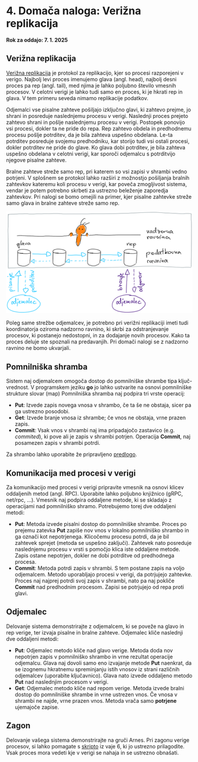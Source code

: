 # 4. Domača naloga: Verižna replikacija

**Rok za oddajo: 7. 1. 2025**

## Verižna replikacija

[Verižna replikacija](https://www.cs.cornell.edu/home/rvr/papers/OSDI04.pdf) je protokol za replikacijo, kjer so procesi razporejeni v verigo. Najbolj levi proces imenujemo glava (angl. head), najbolj desni proces pa rep (angl. tail), med njima je lahko poljubno število vmesnih procesov. V celotni verigi je lahko tudi samo en proces, ki je hkrati rep in glava. V tem primeru seveda nimamo replikacije podatkov. 

Odjemalci vse pisalne zahteve pošiljajo izključno glavi, ki zahtevo prejme, jo shrani in posreduje naslednjemu procesu v verigi. Naslednji proces prejeto zahtevo shrani in pošlje naslednjemu procesu v verigi. Postopek ponovijo vsi procesi, dokler ta ne pride do repa. Rep zahtevo obdela in predhodnemu procesu pošlje potrditev, da je bila zahteva uspešno obdelana. Le-ta potrditev posreduje svojemu predhodniku, kar storijo tudi vsi ostali procesi, dokler potrditev ne pride do glave. Ko glava dobi potrditev, je bila zahteva uspešno obdelana v celotni verigi, kar sporoči odjemalcu s potrditvijo njegove pisalne zahteve.

Bralne zahteve streže samo rep, pri katerem so vsi zapisi v shrambi vedno potrjeni. V splošnem se protokol lahko razširi z možnostjo pošiljanja bralnih zahtevkov kateremu koli procesu v verigi, kar poveča zmogljivost sistema, vendar je potem potrebno skrbeti za ustrezno beleženje zaporedja zahtevkov. Pri nalogi se bomo omejili na primer, kjer pisalne zahtevke streže samo glava in bralne zahteve streže samo rep.

![Verizna replikacija](replikacija-verizna.png)

Poleg same strežbe odjemalcev, je potrebno pri verižni replikaciji imeti tudi koordinatorja oziroma nadzorno ravnino, ki skrbi za odstranjevanje procesov, ki postanejo nedostopni, in za dodajanje novih procesov. Kako ta proces deluje ste spoznali na predavanjih. Pri domači nalogi se z nadzorno ravnino ne bomo ukvarjali.

## Pomnilniška shramba

Sistem naj odjemalcem omogoča dostop do pomnilniške shrambe tipa ključ-vrednost. V programskem jeziku **go** jo lahko ustvarite na osnovi pomnilniške strukture slovar (map) Pomnilniška shramba naj podpira tri vrste operacij:

- **Put**: Izvede zapis novega vnosa v shrambo, če ta še ne obstaja, sicer pa ga ustrezno posodobi.
- **Get**: Izvede branje vnosa iz shrambe; če vnos ne obstaja, vrne prazen zapis.
- **Commit**: Vsak vnos v shrambi naj ima pripadajočo zastavico (e.g. *commited*), ki pove ali je zapis v shrambi potrjen. Operacija **Commit**, naj posamezen zapis v shrambi potrdi.

Za shrambo lahko uporabite že pripravljeno [predlogo](koda/storage/storage.go).

## Komunikacija med procesi v verigi

Za komunikacijo med procesi v verigi pripravite vmesnik na osnovi klicev oddaljenih metod (angl. RPC). Uporabite lahko poljubno knjižnico (gRPC, net/rpc, ...). Vmesnik naj podpira oddaljene metode, ki se skladajo z operacijami nad pomnilniško shramo. Potrebujemo torej dve oddaljeni metodi:
  - **Put**: Metoda izvede pisalni dostop do pomnilniške shrambe. Proces po prejemu zatevka **Put** zapiše nov vnos v lokalno pomnilniško shrambo in ga označi kot nepotrjenega. Klicočemu procesu potrdi, da je bil zahtevek sprejet (metoda se uspešno zaključi). Zahtevek nato posreduje naslednjemu procesu v vrsti s pomočjo klica iste oddaljene metode. Zapis ostane nepotrjen, dokler ne dobi potrditve od predhodnega procesa.
  - **Commit**: Metoda potrdi zapis v shrambi. S tem postane zapis na voljo odjemalcem. Metodo uporabljajo procesi v verigi, da potrjujejo zahtevke. Proces naj najprej potrdi svoj zapis v shrambi, nato pa naj pokliče **Commit** nad predhodnim procesom. Zapisi se potrjujejo od repa proti glavi.

## Odjemalec

Delovanje sistema demonstrirajte z odjemalcem, ki se poveže na glavo in rep verige, ter izvaja pisalne in bralne zahteve.
Odjemalec kliče naslednji dve oddaljeni metodi:
  - **Put**: Odjemalec metodo kliče nad glavo verige. Metoda doda nov nepotrjen zapis v pomnilniško shrambo in vrne rezultat operacije odjemalcu. Glava naj dovoli samo eno izvajanje metode **Put** naenkrat, da se izognemu hkratnemu spreminjanju istih vnosov iz strani različnih odjemalcev (uporabite ključavnico). Glava nato izvede oddaljeno metodo **Put** nad naslednjim procesom v verigi.
  - **Get**: Odjemalec metodo kliče nad repom verige. Metoda izvede bralni dostop do pomnilniške shrambe in vrne ustrezen vnos. Če vnosa v shrambi ne najde, vrne prazen vnos. Metoda vrača samo **potrjene** ujemajoče zapise.

## Zagon

Delovanje vašega sistema demonstrirajte na gruči Arnes. Pri zagonu verige procesov, si lahko pomagate s [skripto](../06-posredovanje-sporocil/koda/run_telefon.sh) iz vaje 6, ki jo ustrezno prilagodite. Vsak proces mora vedeti kje v verigi se nahaja in se ustrezno obnašati.
